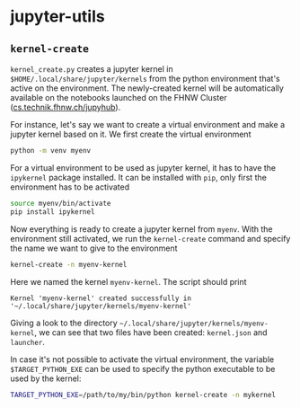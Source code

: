 # jupyter-utils

## `kernel-create`

`kernel_create.py` creates a jupyter kernel in `$HOME/.local/share/jupyter/kernels` from the python environment that's active on the environment. The newly-created kernel will be automatically available on the notebooks launched on the FHNW Cluster ([cs.technik.fhnw.ch/jupyhub](cs.technik.fhnw.ch/jupyhub)).

For instance, let's say we want to create a virtual environment and make a jupyter kernel based on it. We first create the virtual environment
```bash
python -m venv myenv
```
For a virtual environment to be used as jupyter kernel, it has to have the `ipykernel` package installed. It can be installed with `pip`, only first the environment has to be activated
```bash
source myenv/bin/activate
pip install ipykernel
```
Now everything is ready to create a jupyter kernel from `myenv`.
With the environment still activated, we run the `kernel-create` command and specify the name we want to give to the environment
```bash
kernel-create -n myenv-kernel
```
Here we named the kernel `myenv-kernel`. The script should print
```
Kernel 'myenv-kernel' created successfully in '~/.local/share/jupyter/kernels/myenv-kernel'
```
Giving a look to the directory `~/.local/share/jupyter/kernels/myenv-kernel`, we can see that two files have been created: `kernel.json` and `launcher`.

In case it's not possible to activate the virtual environment, the variable `$TARGET_PYTHON_EXE` can be used to specify the python executable to be used by the kernel:
```bash
TARGET_PYTHON_EXE=/path/to/my/bin/python kernel-create -n mykernel
```
